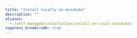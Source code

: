 ```yaml
---
title: "Install locally on minikube"
description: ""
aliases:
  - /self-managed/installation/install-on-local-minikube/
suppress_breadcrumb: true
---
```


<!-- Note: The self-managed are in a separate branch. The self-managed section in main is used for redirect purposes of the early (dec 2024) self-managed docs -->
